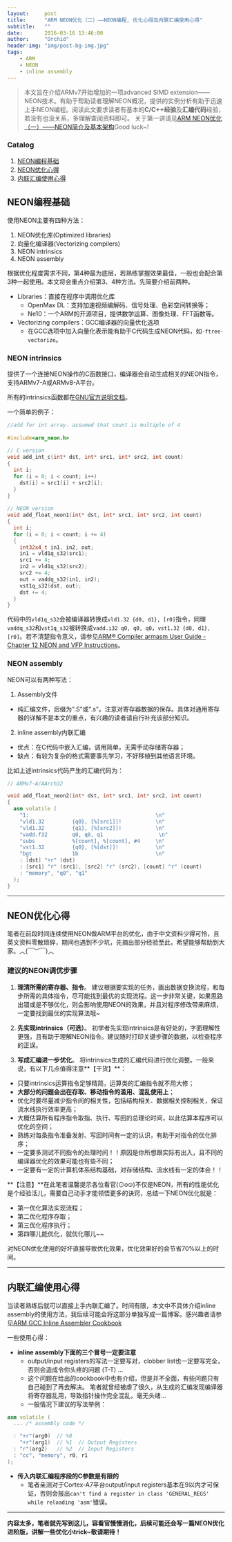 ```yaml
---
layout:     post
title:      "ARM NEON优化（二）——NEON编程, 优化心得及内联汇编使用心得"
subtitle:   ""
date:       2016-03-16 13:46:00
author:     "Orchid"
header-img: "img/post-bg-img.jpg"
tags:
    - ARM
    - NEON
    - inline assembly
---
```

<script type="text/javascript" src="http://cdn.mathjax.org/mathjax/latest/MathJax.js?config=default"></script>

> 本文旨在介绍ARMv7开始增加的一项advanced SIMD extension——NEON技术。有助于帮助读者理解NEON概况，提供的实例分析有助于迅速上手NEON编程。阅读此文要求读者有基本的**C/C++经验**及**汇编代码**经验，若没有也没关系，多理解查阅资料即可。
关于第一讲请见[ARM NEON优化（一）——NEON简介及基本架构](http://zyddora.github.io/2016/02/28/neon_1/)Good luck~!

### Catalog

1. [NEON编程基础](#neon)
2. [NEON优化心得](#neon-1)
3. [内联汇编使用心得](#section)


## NEON编程基础

使用NEON主要有四种方法：

1. NEON优化库(Optimized libraries)
2. 向量化编译器(Vectorizing compilers)
3. NEON intrinsics
4. NEON assembly

根据优化程度需求不同，第4种最为底层，若熟练掌握效果最佳，一般也会配合第3种一起使用。本文将会重点介绍第3、4种方法。先简要介绍前两种。

- Libraries：直接在程序中调用优化库
  * OpenMax DL：支持加速视频编解码、信号处理、色彩空间转换等；
  * Ne10：一个ARM的开源项目，提供数学运算、图像处理、FFT函数等。
- Vectorizing compilers：GCC编译器的向量优化选项
  * 在GCC选项中加入向量化表示能有助于C代码生成NEON代码，如`-ftree-vectorize`。

### **NEON intrinsics**

提供了一个连接NEON操作的C函数接口，编译器会自动生成相关的NEON指令，支持ARMv7-A或ARMv8-A平台。

所有的intrinsics函数都在[GNU官方说明文档](https://gcc.gnu.org/onlinedocs/gcc-4.7.4/gcc/ARM-NEON-Intrinsics.html#ARM-NEON-Intrinsics)。

一个简单的例子：

```cpp
//add for int array. assumed that count is multiple of 4
 
#include<arm_neon.h>
 
// C version
void add_int_c(int* dst, int* src1, int* src2, int count)
{
  int i;
  for (i = 0; i < count; i++)
    dst[i] = src1[i] + src2[i];
  }
}
 
// NEON version
void add_float_neon1(int* dst, int* src1, int* src2, int count)
{
  int i;
  for (i = 0; i < count; i += 4)
  {
    int32x4_t in1, in2, out;
    in1 = vld1q_s32(src1);
    src1 += 4;
    in2 = vld1q_s32(src2);
    src2 += 4;
    out = vaddq_s32(in1, in2);
    vst1q_s32(dst, out);
    dst += 4;
  }
}
```

代码中的`vld1q_s32`会被编译器转换成`vld1.32 {d0, d1}, [r0]`指令，同理`vaddq_s32`和`vst1q_s32`被转换成`vadd.i32 q0, q0, q0`，`vst1.32 {d0, d1}, [r0]`。若不清楚指令意义，请参见[ARM® Compiler armasm User Guide - Chapter 12 NEON and VFP Instructions](http://infocenter.arm.com/help/index.jsp?topic=/com.arm.doc.dui0473j/dom1361289959991.html)。

### **NEON assembly**

NEON可以有两种写法：

1. Assembly文件
  - 纯汇编文件，后缀为".S"或".s"。注意对寄存器数据的保存。具体对通用寄存器的详解不是本文的重点，有兴趣的读者请自行补充该部分知识。
2. inline assembly内联汇编
  - 优点：在C代码中嵌入汇编，调用简单，无需手动存储寄存器；
  - 缺点：有较为复杂的格式需要事先学习，不好移植到其他语言环境。

比如上述intrinsics代码产生的汇编代码为：

```cpp
// ARMv7-A/AArch32

void add_float_neon2(int* dst, int* src1, int* src2, int count)
{
  asm volatile (
    "1:                                         \n"
    "vld1.32         {q0}, [%[src1]]!           \n"
    "vld1.32         {q1}, [%[src2]]!           \n"
    "vadd.f32        q0, q0, q1                  \n"
    "subs            %[count], %[count], #4     \n"
    "vst1.32         {q0}, [%[dst]]!            \n"
    "bgt             1b                         \n"
    : [dst] "+r" (dst)
    : [src1] "r" (src1), [src2] "r" (src2), [count] "r" (count)
    : "memory", "q0", "q1"
  );
}
```
---

## NEON优化心得

笔者在前段时间连续使用NEON做ARM平台的优化，由于中文资料少得可怜，且英文资料零散琐碎，期间也遇到不少坑，先摘出部分经验至此，希望能够帮助到大家。︿(￣︶￣)︿

### 建议的NEON调优步骤

1. **理清所需的寄存器、指令**。
建议根据要实现的任务，画出数据变换流程，和每步所需的具体指令，尽可能找到最优的实现流程。这一步非常关键，如果思路出错或是不够优化，则会影响使用NEON的效果，并且对程序修改带来麻烦，一定要找到最优的实现算法哦~

2. **先实现intrinsics（可选）**。
初学者先实现intrinsics是有好处的，字面理解性更强，且有助于理解NEON指令。建议随时打印关键步骤的数据，以检查程序的正误。

3. **写成汇编进一步优化**。
将intrinsics生成的汇编代码进行优化调整。一般来说，有以下几点值得注意**【干货】**：
  - 只要intrinsics运算指令足够精简，运算类的汇编指令就不用大修；
  - **大部分的问题会出在存取、移动指令的滥用、混乱使用上**；
  - 优化时要尽量减少指令间的相关性，包括结构相关、数据相关控制相关，保证流水线执行效率更高；
  - 大概估算所有程序指令取指、执行、写回的总理论时间，以此估算本程序可以优化的空间；
  - 熟练对每条指令准备发射、写回时间有一定的认识，有助于对指令的优化排序；
  - 一定要多测试不同指令的处理时间！！原因是你所想跟实际有出入，且不同的编译器优化的效果可能也有些不同；
  - 一定要有一定的计算机体系结构基础，对存储结构、流水线有一定的体会！！

**【注意】**在此笔者温馨提示各位看官(⊙o⊙)不仅是NEON，所有的性能优化是个经验活儿，需要自己动手才能领悟更多的诀窍，总结一下NEON优化就是：

- 第一优化算法实现流程；
- 第二优化程序存取；
- 第三优化程序执行；
- 第四哪儿能优化，就优化哪儿~~

对NEON优化使用的好坏直接导致优化效果，优化效果好的会节省70%以上的时间。

---

## 内联汇编使用心得

当读者熟练后就可以直接上手内联汇编了。时间有限，本文中不具体介绍inline assembly的使用方法，我后续可能会将这部分单独写成一篇博客。感兴趣者请参见[ARM GCC Inline Assembler Cookbook](http://www.ethernut.de/en/documents/arm-inline-asm.html)

一些使用心得：

- **inline assembly下面的三个冒号一定要注意**
  * output/input registers的写法一定要写对，clobber list也一定要写完全，否则会造成令你头疼的问题 (T-T) ... 
  * 这个问题在给出的cookbook中也有介绍，但是并不全面，有些问题只有自己碰到了再去解决。 笔者就曾经被虐了很久，从生成的汇编发现编译器将寄存器乱用，导致指针操作完全混乱，毫无头绪...
  * 一般情况下建议的写法举例：

```cpp
asm volatile (
  ... /* assembly code */

  : "+r"(arg0)  // %0
    "+r"(arg1)  // %1  // Output Registers
  : "r"(arg2)   // %2  // Input Registers
  : "cc", "memory", r0, r1
);
```

- **传入内联汇编程序段的C参数是有限的**
  * 笔者亲测对于Cortex-A7平台output/input registers基本在9以内才可保证，否则会报出`can't find a register in class 'GENERAL_REGS' while reloading 'asm'`错误。

---

**内容太多，笔者就先写到这儿，容看官慢慢消化，后续可能还会写一篇NEON优化进阶版，讲解一些优化小trick~敬请期待！**
